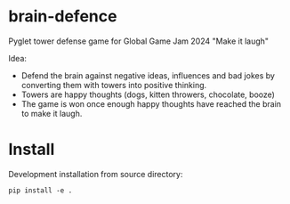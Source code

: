 # brain-defence

Pyglet tower defense game for Global Game Jam 2024 "Make it laugh"

Idea:
- Defend the brain against negative ideas, influences and bad jokes by converting them with towers into positive thinking.
- Towers are happy thoughts (dogs, kitten throwers, chocolate, booze)
- The game is won once enough happy thoughts have reached the brain to make it laugh.

# Install

Development installation from source directory:

```
pip install -e .
```